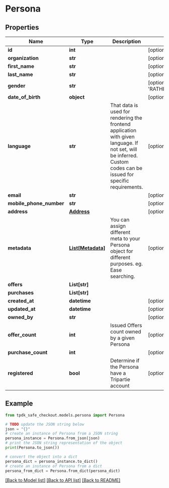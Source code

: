# Persona



## Properties

Name | Type | Description | Notes
------------ | ------------- | ------------- | -------------
**id** | **int** |  | [optional] [readonly] 
**organization** | **str** |  | [optional] 
**first_name** | **str** |  | [optional] 
**last_name** | **str** |  | [optional] 
**gender** | **str** |  | [optional] [default to 'RATHER_NOT_SAY']
**date_of_birth** | **object** |  | [optional] 
**language** | **str** | That data is used for rendering the frontend application with given language. If not set, will be inferred. Custom codes can be issued for specific requirements. | [optional] 
**email** | **str** |  | [optional] 
**mobile_phone_number** | **str** |  | [optional] 
**address** | [**Address**](Address.md) |  | [optional] 
**metadata** | [**List[Metadata]**](Metadata.md) | You can assign different meta to your Persona object for different purposes. eg. Ease searching. | [optional] 
**offers** | **List[str]** |  | 
**purchases** | **List[str]** |  | 
**created_at** | **datetime** |  | [optional] [readonly] 
**updated_at** | **datetime** |  | [optional] [readonly] 
**owned_by** | **str** |  | [optional] 
**offer_count** | **int** | Issued Offers count owned by a given Persona | [optional] [readonly] 
**purchase_count** | **int** |  | [optional] [readonly] 
**registered** | **bool** | Determine if the Persona have a Tripartie account | [optional] [readonly] 

## Example

```python
from tpdk_safe_checkout.models.persona import Persona

# TODO update the JSON string below
json = "{}"
# create an instance of Persona from a JSON string
persona_instance = Persona.from_json(json)
# print the JSON string representation of the object
print(Persona.to_json())

# convert the object into a dict
persona_dict = persona_instance.to_dict()
# create an instance of Persona from a dict
persona_from_dict = Persona.from_dict(persona_dict)
```
[[Back to Model list]](../README.md#documentation-for-models) [[Back to API list]](../README.md#documentation-for-api-endpoints) [[Back to README]](../README.md)


